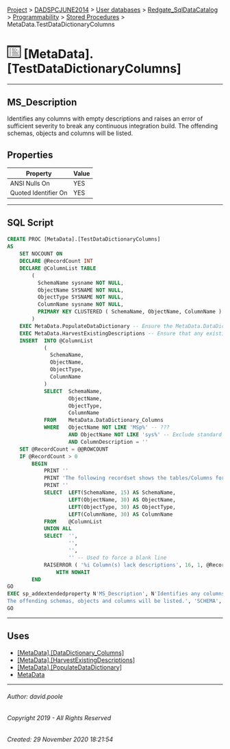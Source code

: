 #### 

[Project](../../../../../readme.md) > [DADSPCJUNE2014](../../../../readme.md) > [User databases](../../../readme.md) > [Redgate_SqlDataCatalog](../../readme.md) > [Programmability](../readme.md) > [Stored Procedures](Stored_Procedures.md) > MetaData.TestDataDictionaryColumns

# ![Stored Procedures](../../../../../Images/StoredProcedure32.png) [MetaData].[TestDataDictionaryColumns]

---

## <a name="#description"></a>MS_Description

Identifies any columns with empty descriptions and raises an error of sufficient severity to break any continuous integration build.
The offending schemas, objects and columns will be listed.

## <a name="#properties"></a>Properties

| Property | Value |
|---|---|
| ANSI Nulls On | YES |
| Quoted Identifier On | YES |


---

## <a name="#sqlscript"></a>SQL Script

```sql
CREATE PROC [MetaData].[TestDataDictionaryColumns]
AS 
    SET NOCOUNT ON
    DECLARE @RecordCount INT
    DECLARE @ColumnList TABLE
        (
          SchemaName sysname NOT NULL,
          ObjectName SYSNAME NOT NULL,
		  ObjectType SYSNAME NOT NULL,
          ColumnName sysname NOT NULL,
          PRIMARY KEY CLUSTERED ( SchemaName, ObjectName, ColumnName )
        )
    EXEC MetaData.PopulateDataDictionary -- Ensure the MetaData.DataDictionary tables are up-to-date.
	EXEC MetaData.HarvestExistingDescriptions -- Ensure that any existing descriptions are applied
    INSERT  INTO @ColumnList
            (
              SchemaName,
              ObjectName,
			  ObjectType,
              ColumnName
            )
            SELECT  SchemaName,
                    ObjectName,
					ObjectType,
                    ColumnName
            FROM    MetaData.DataDictionary_Columns
            WHERE   ObjectName NOT LIKE 'MSp%' -- ???
                    AND ObjectName NOT LIKE 'sys%' -- Exclude standard system tables.
                    AND ColumnDescription = ''
    SET @RecordCount = @@ROWCOUNT
    IF @RecordCount > 0 
        BEGIN
            PRINT ''
            PRINT 'The following recordset shows the tables/Columns for which data dictionary descriptions are missing'
            PRINT ''
            SELECT  LEFT(SchemaName, 15) AS SchemaName,
                    LEFT(ObjectName, 30) AS ObjectName,
					LEFT(ObjectType, 30) AS ObjectType,
                    LEFT(ColumnName, 30) AS ColumnName
            FROM    @ColumnList
            UNION ALL
            SELECT  '',
                    '',
                    '',
                    '' -- Used to force a blank line
            RAISERROR ( '%i Column(s) lack descriptions', 16, 1, @RecordCount )
                WITH NOWAIT
        END
GO
EXEC sp_addextendedproperty N'MS_Description', N'Identifies any columns with empty descriptions and raises an error of sufficient severity to break any continuous integration build.
The offending schemas, objects and columns will be listed.', 'SCHEMA', N'MetaData', 'PROCEDURE', N'TestDataDictionaryColumns', NULL, NULL
GO

```


---

## <a name="#uses"></a>Uses

* [[MetaData].[DataDictionary_Columns]](../../Tables/DataDictionary_Columns.md)
* [[MetaData].[HarvestExistingDescriptions]](HarvestExistingDescriptions.md)
* [[MetaData].[PopulateDataDictionary]](PopulateDataDictionary.md)
* [MetaData](../../Security/Schemas/MetaData.md)


---

###### Author:  david.poole

###### Copyright 2019 - All Rights Reserved

###### Created: 29 November 2020 18:21:54

